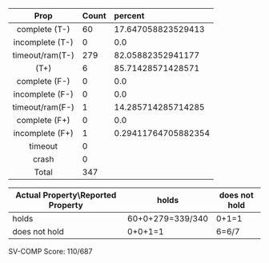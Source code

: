 
| Prop | Count | percent |
|:----:|:------|:--|
|complete   (T-)|60| 17.647058823529413 |
|incomplete (T-)|0|0.0 |
|timeout/ram(T-)|279|82.05882352941177 |
|           (T+)|6|85.71428571428571 |
|complete   (F-)|0|0.0 |
|incomplete (F-)|0|0.0 |
|timeout/ram(F-)|1|14.285714285714285 |
|complete   (F+)|0|0.0 |
|incomplete (F+)|1|0.29411764705882354 |
|timeout        |0| |
|crash          |0| |
|Total          |347| |

| Actual Property\Reported Property | holds | does not hold |
|------------------------------------|-------|---------------|
| holds | 60+0+279=339/340 | 0+1=1 |
| does not hold | 0+0+1=1 | 6=6/7 |

SV-COMP Score: 110/687

